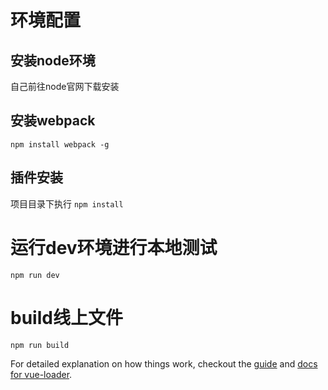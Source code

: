 # 环境配置

## 安装node环境

自己前往node官网下载安装

## 安装webpack

`npm install webpack -g`

## 插件安装

项目目录下执行 `npm install`

# 运行dev环境进行本地测试

`npm run dev`

# build线上文件

`npm run build`

For detailed explanation on how things work, checkout the [guide](http://vuejs-templates.github.io/webpack/) and [docs for vue-loader](http://vuejs.github.io/vue-loader).

